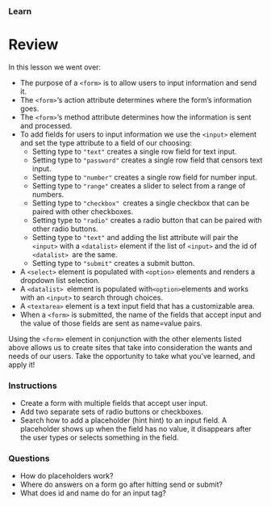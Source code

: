 ### Learn
# Review
In this lesson we went over:

* The purpose of a `<form>` is to allow users to input information and send it.
* The `<form>`‘s action attribute determines where the form’s information goes.
* The `<form>`‘s method attribute determines how the information is sent and processed.
* To add fields for users to input information we use the `<input>` element and set the type attribute to a field of our choosing:
  * Setting type to `"text"` creates a single row field for text input.
  * Setting type to `"password"` creates a single row field that censors text input.
  * Setting type to `"number"` creates a single row field for number input.
  * Setting type to `"range"` creates a slider to select from a range of numbers.
  * Setting type to `"checkbox" `creates a single checkbox that can be paired with other checkboxes.
  * Setting type to `"radio"` creates a radio button that can be paired with other radio buttons.
  * Setting type to `"text"` and adding the list attribute will pair the `<input>` with a `<datalist>` element if the list of `<input>` and the id of `<datalist> `are the same.
  * Setting type to `"submit"` creates a submit button.
* A `<select>` element is populated with `<option>` elements and renders a dropdown list selection.
* A `<datalist> `element is populated with` <option> `elements and works with an `<input>` to search through choices.
* A `<textarea>` element is a text input field that has a customizable area.
* When a `<form>` is submitted, the name of the fields that accept input and the value of those fields are sent as name=value pairs.


Using the `<form>` element in conjunction with the other elements listed above allows us to create sites that take into consideration the wants and needs of our users. Take the opportunity to take what you’ve learned, and apply it!


### Instructions
* Create a form with multiple fields that accept user input.
* Add two separate sets of radio buttons or checkboxes.
* Search how to add a placeholder (hint hint) to an input field. A placeholder shows up when the field has no value, it disappears after the user types or selects something in the field.


### Questions
* How do placeholders work?
* Where do answers on a form go after hitting send or submit?
* What does id and name do for an input tag?